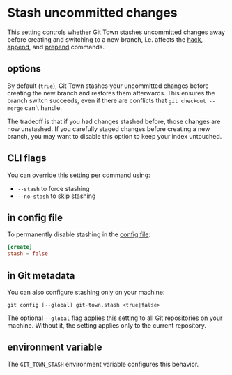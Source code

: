 # Stash uncommitted changes

This setting controls whether Git Town stashes uncommitted changes away before
creating and switching to a new branch, i.e. affects the
[hack](../commands/hack.md), [append](../commands/append.md), and
[prepend](../commands/prepend.md) commands.

## options

By default (`true`), Git Town stashes your uncommitted changes before creating
the new branch and restores them afterwards. This ensures the branch switch
succeeds, even if there are conflicts that `git checkout --merge` can't handle.

The tradeoff is that if you had changes stashed before, those changes are now
unstashed. If you carefully staged changes before creating a new branch, you may
want to disable this option to keep your index untouched.

## CLI flags

You can override this setting per command using:

- `--stash` to force stashing
- `--no-stash` to skip stashing

## in config file

To permanently disable stashing in the [config file](../configuration-file.md):

```toml
[create]
stash = false
```

## in Git metadata

You can also configure stashing only on your machine:

```wrap
git config [--global] git-town.stash <true|false>
```

The optional `--global` flag applies this setting to all Git repositories on
your machine. Without it, the setting applies only to the current repository.

## environment variable

The `GIT_TOWN_STASH` environment variable configures this behavior.
